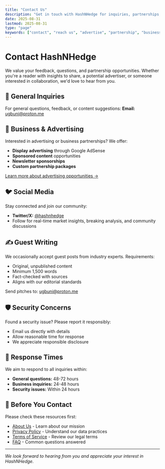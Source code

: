```yaml
---
title: "Contact Us"
description: "Get in touch with HashNHedge for inquiries, partnerships, and advertising opportunities"
date: 2025-08-31
lastmod: 2025-08-31
type: "page"
keywords: ["contact", "reach us", "advertise", "partnership", "business inquiry", "hashnhedge contact"]
---
```


# Contact HashNHedge

We value your feedback, questions, and partnership opportunities. Whether you're a reader with insights to share, a potential advertiser, or someone interested in collaboration, we'd love to hear from you.

## 📧 General Inquiries

For general questions, feedback, or content suggestions:
**Email:** [ugbuni@proton.me](mailto:ugbuni@proton.me)

## 💼 Business & Advertising

Interested in advertising or business partnerships? We offer:
- **Display advertising** through Google AdSense
- **Sponsored content** opportunities
- **Newsletter sponsorships**
- **Custom partnership packages**

[Learn more about advertising opportunities →](/advertise/)

## 🐦 Social Media

Stay connected and join our community:
- **Twitter/X:** [@hashnhedge](https://twitter.com/hashnhedge)
- Follow for real-time market insights, breaking analysis, and community discussions

## ✍️ Guest Writing

We occasionally accept guest posts from industry experts. Requirements:
- Original, unpublished content
- Minimum 1,500 words
- Fact-checked with sources
- Aligns with our editorial standards

Send pitches to: ugbuni@proton.me

## 🛡️ Security Concerns

Found a security issue? Please report it responsibly:
- Email us directly with details
- Allow reasonable time for response
- We appreciate responsible disclosure

## 📍 Response Times

We aim to respond to all inquiries within:
- **General questions:** 48-72 hours
- **Business inquiries:** 24-48 hours
- **Security issues:** Within 24 hours

## 📝 Before You Contact

Please check these resources first:
- [About Us](/about/) - Learn about our mission
- [Privacy Policy](/privacy/) - Understand our data practices
- [Terms of Service](/terms/) - Review our legal terms
- [FAQ](#) - Common questions answered

---

*We look forward to hearing from you and appreciate your interest in HashNHedge.*
